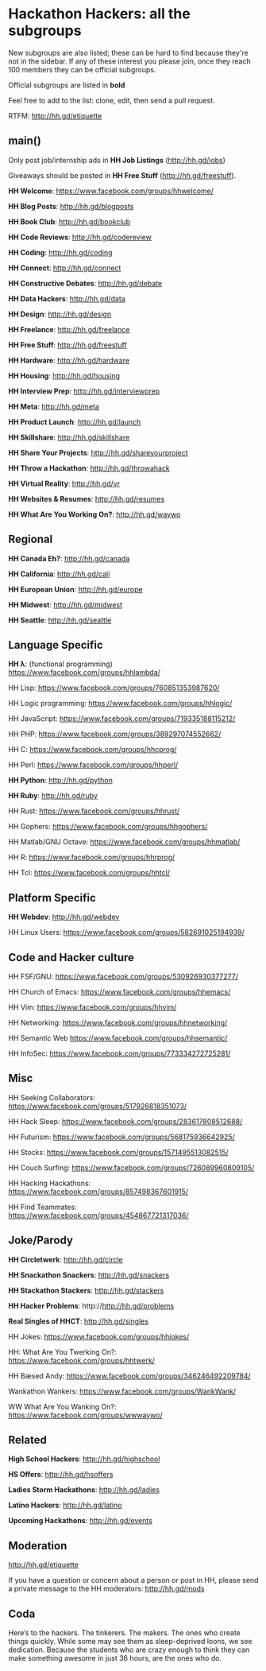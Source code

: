 Hackathon Hackers: all the subgroups
====================================

New subgroups are also listed; these can be hard to find because they're not in the sidebar. If any of these interest you please join, once they reach 100 members they can be official subgroups.

Official subgroups are listed in **bold**

Feel free to add to the list: clone, edit, then send a pull request.

RTFM: http://hh.gd/etiquette

main()
------
Only post job/internship ads in **HH Job Listings** (http://hh.gd/jobs)

Giveaways should be posted in **HH Free Stuff** (http://hh.gd/freestuff).

**HH Welcome**: https://www.facebook.com/groups/hhwelcome/

**HH Blog Posts**: http://hh.gd/blogposts

**HH Book Club**: http://hh.gd/bookclub

**HH Code Reviews**: http://hh.gd/codereview

**HH Coding**: http://hh.gd/coding

**HH Connect**: http://hh.gd/connect

**HH Constructive Debates**: http://hh.gd/debate

**HH Data Hackers**: http://hh.gd/data

**HH Design**: http://hh.gd/design

**HH Freelance**: http://hh.gd/freelance

**HH Free Stuff**: http://hh.gd/freestuff

**HH Hardware**: http://hh.gd/hardware

**HH Housing**: http://hh.gd/housing

**HH Interview Prep**: http://hh.gd/interviewprep

**HH Meta**: http://hh.gd/meta

**HH Product Launch**: http://hh.gd/launch

**HH Skillshare**: http://hh.gd/skillshare

**HH Share Your Projects**: http://hh.gd/shareyourproject

**HH Throw a Hackathon**: http://hh.gd/throwahack

**HH Virtual Reality**: http://hh.gd/vr

**HH Websites & Resumes**: http://hh.gd/resumes

**HH What Are You Working On?**: http://hh.gd/waywo

Regional
--------
**HH Canada Eh?**: http://hh.gd/canada

**HH California**: http://hh.gd/cali

**HH European Union**: http://hh.gd/europe

**HH Midwest**: http://hh.gd/midwest

**HH Seattle**: http://hh.gd/seattle

Language Specific
-------------------
**HH λ**: (functional programming) https://www.facebook.com/groups/hhlambda/

HH Lisp: https://www.facebook.com/groups/760851353987620/

HH Logic programming: https://www.facebook.com/groups/hhlogic/

HH JavaScript: https://www.facebook.com/groups/719335188115212/

HH PHP: https://www.facebook.com/groups/389297074552662/

HH C: https://www.facebook.com/groups/hhcprog/

HH Perl: https://www.facebook.com/groups/hhperl/

**HH Python**: http://hh.gd/python

**HH Ruby**: http://hh.gd/ruby

HH Rust: https://www.facebook.com/groups/hhrust/

HH Gophers: https://www.facebook.com/groups/hhgophers/

HH Matlab/GNU Octave: https://www.facebook.com/groups/hhmatlab/

HH R: https://www.facebook.com/groups/hhrprog/

HH Tcl: https://www.facebook.com/groups/hhtcl/

Platform Specific
-----------------

**HH Webdev**: http://hh.gd/webdev

HH Linux Users: https://www.facebook.com/groups/582691025194939/

Code and Hacker culture
-----------------------
HH FSF/GNU: https://www.facebook.com/groups/530926930377277/

HH Church of Emacs: https://www.facebook.com/groups/hhemacs/

HH Vim: https://www.facebook.com/groups/hhvim/

HH Networking: https://www.facebook.com/groups/hhnetworking/

HH Semantic Web https://www.facebook.com/groups/hhsemantic/

HH InfoSec: https://www.facebook.com/groups/773334272725281/

Misc
-----
HH Seeking Collaborators: https://www.facebook.com/groups/517926818351073/

HH Hack Sleep: https://www.facebook.com/groups/283617808512688/

HH Futurism: https://www.facebook.com/groups/568175936642925/

HH Stocks: https://www.facebook.com/groups/1571495513082515/

HH Couch Surfing: https://www.facebook.com/groups/726089960809105/

HH Hacking Hackathons: https://www.facebook.com/groups/857498367601915/

HH Find Teammates: https://www.facebook.com/groups/454867721317036/

Joke/Parody
------------
**HH Circletwerk**: http://hh.gd/circle

**HH Snackathon Snackers**: http://hh.gd/snackers

**HH Stackathon Stackers**: http://hh.gd/stackers

**HH Hacker Problems**: http://http://hh.gd/problems

**Real Singles of HHCT**: http://hh.gd/singles

HH Jokes: https://www.facebook.com/groups/hhjokes/

HH: What Are You Twerking On?: https://www.facebook.com/groups/hhtwerk/

HH Bæsed Andy: https://www.facebook.com/groups/346246492209784/

Wankathon Wankers: https://www.facebook.com/groups/WankWank/

WW What Are You Wanking On?: https://www.facebook.com/groups/wwwaywo/

Related
-------
**High School Hackers**: http://hh.gd/highschool

**HS Offers**: http://hh.gd/hsoffers

**Ladies Storm Hackathons**: http://hh.gd/ladies

**Latino Hackers**: http://hh.gd/latino

**Upcoming Hackathons**: http://hh.gd/events

Moderation
----------
http://hh.gd/etiquette

If you have a question or concern about a person or post in HH, please send a private message to the HH moderators: http://hh.gd/mods

Coda
----
Here’s to the hackers. The tinkerers. The makers. The ones who create things quickly. While some may see them as sleep-deprived loons, we see dedication. Because the students who are crazy enough to think they can make something awesome in just 36 hours, are the ones who do.
